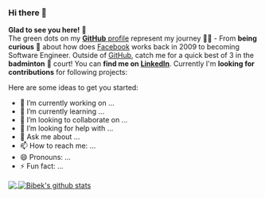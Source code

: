 ### Hi there 👋

<!--
**selvesandev/selvesandev** is a ✨ _special_ ✨ repository because its `README.md` (this file) appears on your GitHub profile.

Here are some ideas to get you started:

- 🔭 I’m currently working on ...
- 🌱 I’m currently learning ...
- 👯 I’m looking to collaborate on ...
- 🤔 I’m looking for help with ...
- 💬 Ask me about ...
- 📫 How to reach me: ...
- 😄 Pronouns: ...
- ⚡ Fun fact: ...
-->


**Glad to see you here!** :star_struck: <br> The green dots on my [**GitHub** profile](https://github.com/selvesandev?tab=repositories) represent my journey :running_man: - From **being curious** :thinking: about how does [Facebook](https://www.facebook.com/selvesan.malakar/) works back in 2009 to becoming Software Engineer. Outside of [GitHub](https://github.com/selvesandev/), catch me for a quick best of 3 in the **badminton** :badminton: court! You can **find me on [LinkedIn](https://www.linkedin.com/in/selvesan.malakar/)**. Currently I'm **looking for contributions** for following projects:

<!--[![PRs Welcome](https://img.shields.io/badge/PRs-welcome-brightgreen.svg?style=flat&logo=github)](https://github.com/vinitshahdeo) [![Visitors](https://visitor-badge.glitch.me/badge?page_id=vinitshahdeo.visitor-badge)](https://github.com/vinitshahdeo) [![Open Source Love](https://badges.frapsoft.com/os/v2/open-source.svg?v=103)](https://github.com/vinitshahdeo)-->


<!--|      Project :octocat:   |     Issues :bug:   | Open PRs :bell:  | Closed PRs :fire:  |
|-------------|-------------------|---|---|
| [**Port Scanner**](https://github.com/vinitshahdeo/PortScanner) | [![GitHub issues](https://img.shields.io/github/issues/vinitshahdeo/PortScanner?color=green&logo=github&style=flat)](https://github.com/vinitshahdeo/PortScanner/issues) | [![GitHub PRs](https://img.shields.io/github/issues-pr/vinitshahdeo/PortScanner?style=flat&logo=github)](https://github.com/vinitshahdeo/PortScanner/pulls)  | [![GitHub PRs](https://img.shields.io/github/issues-pr-closed/vinitshahdeo/PortScanner?style=flat&color=critical&logo=github)](https://github.com/vinitshahdeo/PortScanner/pulls?q=is%3Apr+is%3Aclosed)  |
| [**Water Monitoring System**](https://github.com/vinitshahdeo/Water-Monitoring-System/) | [![GitHub issues](https://img.shields.io/github/issues/vinitshahdeo/Water-Monitoring-System?color=green&logo=github&style=flat)](https://github.com/vinitshahdeo/Water-Monitoring-System/issues) | [![GitHub PRs](https://img.shields.io/github/issues-pr/vinitshahdeo/Water-Monitoring-System?style=flat&logo=github)](https://github.com/vinitshahdeo/Water-Monitoring-System/pulls)  | [![GitHub PRs](https://img.shields.io/github/issues-pr-closed/vinitshahdeo/Water-Monitoring-System?style=flat&color=critical&logo=github)](https://github.com/vinitshahdeo/Water-Monitoring-System/pulls?q=is%3Apr+is%3Aclosed)   |-->

<!--<sup>**[Click here](https://github.com/vinitshahdeo/jobtweets/blob/master/PROJECTS.md)** *to view my other projects.</sup>*-->

<!--**Check out links below** to know [more](https://github.com/vinitshahdeo/vinitshahdeo/blob/master/ABOUT.md) about me:-->

<!--- :electron: **[Dev Story by Geektrust](https://www.geektrust.in/blog/2019/07/31/developers-story-vinit-shahdeo/)**
- :studio_microphone: **[My Passion Story by PassionConnect](https://passionconnect.in/passionstory/vinit-shahdeo)**
- :rocket: **[Interview with Eat My News](https://www.eatmy.news/2020/06/code-like-you-eat-i-mean-code-daily-as.html)**
- :trophy: **[FAyz Story - From VIT to Postman](https://fayz.in/stories/s/1522/0/?ckt_id=ZGL1ZGVk&title=story_of_vinit_shahdeo)**-->

<!--Consider leaving a :star: for **[COVID-19](https://github.com/vinitshahdeo/COVID19/) :mask: [Tracker](https://github.com/vinitshahdeo/COVID19/) :india:** built by me! :hugs: <br>
**Say Hi on Twitter([@Vinit_Shahdeo](https://twitter.com/Vinit_Shahdeo))!** :heart: 💬-->

<!--[![Twitter Follow](https://img.shields.io/twitter/follow/Vinit_Shahdeo?style=social)](https://twitter.com/Vinit_Shahdeo)

<!--
**vinitshahdeo/vinitshahdeo** is a ✨ _special_ ✨ repository because its `README.md` (this file) appears on your GitHub profile.-->

Here are some ideas to get you started:

- 🔭 I’m currently working on ...
- 🌱 I’m currently learning ...
- 👯 I’m looking to collaborate on ...
- 🤔 I’m looking for help with ...
- 💬 Ask me about ...
- 📫 How to reach me: ...
- 😄 Pronouns: ...
- ⚡ Fun fact: ...




<a href="https://github.com/selvesandev">
  <img align="center" src="https://github-readme-stats.vercel.app/api/top-langs/?username=selvesandev&theme=light&hide_langs_below=1" />
</a>
<a href="https://github.com/selvesandev">
<img align="center" src="https://github-readme-stats.vercel.app/api?username=selvesandev&show_icons=true&theme=light&line_height=27" alt="Bibek's github stats"/>
</a>  

